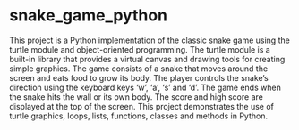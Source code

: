 # snake_game_python

This project is a Python implementation of the classic snake game using the turtle module and object-oriented programming. The turtle module is a built-in library that provides a virtual canvas and drawing tools for creating simple graphics. The game consists of a snake that moves around the screen and eats food to grow its body. The player controls the snake’s direction using the keyboard keys ‘w’, ‘a’, ‘s’ and ‘d’. The game ends when the snake hits the wall or its own body. The score and high score are displayed at the top of the screen. This project demonstrates the use of turtle graphics, loops, lists, functions, classes and methods in Python.
